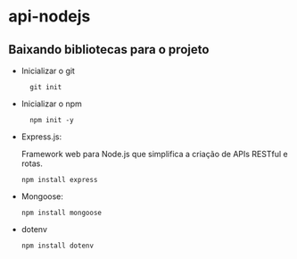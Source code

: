 # api-nodejs

## Baixando bibliotecas para o projeto
- Inicializar o git
  ```
    git init
  ```
- Inicializar o npm
  ```
    npm init -y
  ```

- Express.js:

  Framework web para Node.js que simplifica a criação de APIs RESTful e rotas.
  ```
  npm install express
  ```
- Mongoose:
  ```
  npm install mongoose
  ```
- dotenv
  ```
  npm install dotenv
  ```
